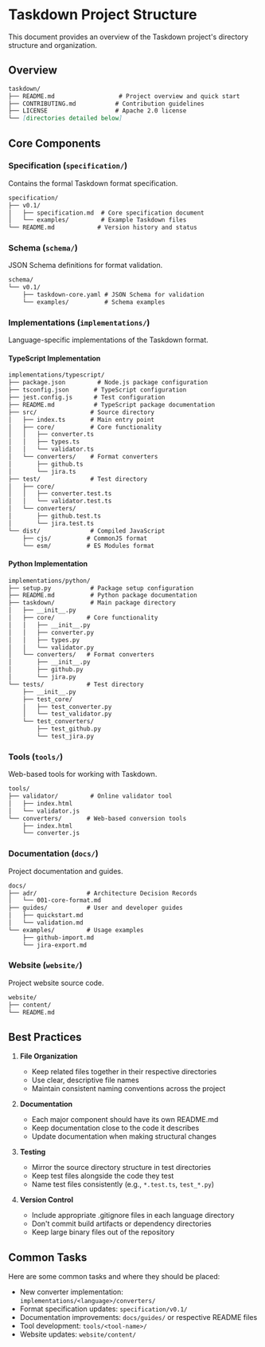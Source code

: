# Taskdown Project Structure

This document provides an overview of the Taskdown project's directory structure and organization.

## Overview

```md
taskdown/
├── README.md                  # Project overview and quick start
├── CONTRIBUTING.md           # Contribution guidelines
├── LICENSE                   # Apache 2.0 license
└── [directories detailed below]
```

## Core Components

### Specification (`specification/`)

Contains the formal Taskdown format specification.

```md
specification/
├── v0.1/
│   ├── specification.md  # Core specification document
│   └── examples/         # Example Taskdown files
└── README.md            # Version history and status
```

### Schema (`schema/`)

JSON Schema definitions for format validation.

```md
schema/
└── v0.1/
    ├── taskdown-core.yaml # JSON Schema for validation
    └── examples/          # Schema examples
```

### Implementations (`implementations/`)

Language-specific implementations of the Taskdown format.

#### TypeScript Implementation

```md
implementations/typescript/
├── package.json         # Node.js package configuration
├── tsconfig.json       # TypeScript configuration
├── jest.config.js      # Test configuration
├── README.md           # TypeScript package documentation
├── src/               # Source directory
│   ├── index.ts       # Main entry point
│   ├── core/          # Core functionality
│   │   ├── converter.ts
│   │   ├── types.ts
│   │   └── validator.ts
│   └── converters/    # Format converters
│       ├── github.ts
│       └── jira.ts
├── test/              # Test directory
│   ├── core/
│   │   ├── converter.test.ts
│   │   └── validator.test.ts
│   └── converters/
│       ├── github.test.ts
│       └── jira.test.ts
└── dist/              # Compiled JavaScript
    ├── cjs/          # CommonJS format
    └── esm/          # ES Modules format
```

#### Python Implementation

```md
implementations/python/
├── setup.py           # Package setup configuration
├── README.md          # Python package documentation
├── taskdown/          # Main package directory
│   ├── __init__.py
│   ├── core/         # Core functionality
│   │   ├── __init__.py
│   │   ├── converter.py
│   │   ├── types.py
│   │   └── validator.py
│   └── converters/   # Format converters
│       ├── __init__.py
│       ├── github.py
│       └── jira.py
└── tests/            # Test directory
    ├── __init__.py
    ├── test_core/
    │   ├── test_converter.py
    │   └── test_validator.py
    └── test_converters/
        ├── test_github.py
        └── test_jira.py
```

### Tools (`tools/`)

Web-based tools for working with Taskdown.

```md
tools/
├── validator/         # Online validator tool
│   ├── index.html
│   └── validator.js
└── converters/       # Web-based conversion tools
    ├── index.html
    └── converter.js
```

### Documentation (`docs/`)

Project documentation and guides.

```md
docs/
├── adr/              # Architecture Decision Records
│   └── 001-core-format.md
├── guides/           # User and developer guides
│   ├── quickstart.md
│   └── validation.md
└── examples/         # Usage examples
    ├── github-import.md
    └── jira-export.md
```

### Website (`website/`)

Project website source code.

```md
website/
├── content/
└── README.md
```

## Best Practices

1. **File Organization**
   - Keep related files together in their respective directories
   - Use clear, descriptive file names
   - Maintain consistent naming conventions across the project

2. **Documentation**
   - Each major component should have its own README.md
   - Keep documentation close to the code it describes
   - Update documentation when making structural changes

3. **Testing**
   - Mirror the source directory structure in test directories
   - Keep test files alongside the code they test
   - Name test files consistently (e.g., `*.test.ts`, `test_*.py`)

4. **Version Control**
   - Include appropriate .gitignore files in each language directory
   - Don't commit build artifacts or dependency directories
   - Keep large binary files out of the repository

## Common Tasks

Here are some common tasks and where they should be placed:

- New converter implementation: `implementations/<language>/converters/`
- Format specification updates: `specification/v0.1/`
- Documentation improvements: `docs/guides/` or respective README files
- Tool development: `tools/<tool-name>/`
- Website updates: `website/content/`
